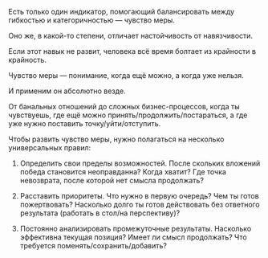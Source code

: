 Есть только один индикатор, помогающий балансировать между гибкостью и категоричностью — чувство меры.

Оно же, в какой-то степени, отличает настойчивость от навязчивости.

Если этот навык не развит, человека всё время болтает из крайности в крайность.

Чувство меры — понимание, когда ещё можно, а когда уже нельзя.

И применим он абсолютно везде.

От банальных отношений до сложных бизнес-процессов, когда ты чувствуешь, где ещё можно принять/продолжить/постараться, а где уже нужно поставить точку/уйти/отступить.

Чтобы развить чувство меры, нужно полагаться на несколько универсальных правил:

1. Определить свои пределы возможностей. После скольких вложений победа становится неоправданна? Когда хватит? Где точка невозврата, после которой нет смысла продолжать?

2. Расставить приоритеты. Что нужно в первую очередь? Чем ты готов пожертвовать? Насколько долго ты готов действовать без ответного результата (работать в стол/на перспективу)?

3. Постоянно анализировать промежуточные результаты. Насколько эффективна текущая позиция? Имеет ли смысл продолжать? Что требуется поменять/сохранить/добавить?